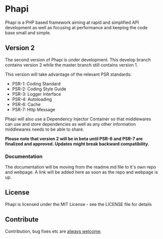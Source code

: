 # Phapi
Phapi is a PHP based framework aiming at rapid and simplified API development as well as focusing at performance and keeping the code base small and simple.

## Version 2
The second version of Phapi is under development. This develop branch contains version 2 while the master branch still contains version 1.

This version will take advantage of the relevant PSR standards:
- PSR-1: Coding Standard
- PSR-2: Coding Style Guide
- PSR-3: Logger Interface
- PSR-4: Autoloading
- PSR-6: Cache
- PSR-7: Http Message

Phapi will also use a Dependency Injector Container so that middlewares can use and store dependencies as well as any other information middlewares needs to be able to share.

**Please note that version 2 will be in beta until PSR-6 and PSR-7 are finalized and approved. Updates might break backward compatibility.**

### Documentation
The documentation will be moving from the readme.md file to it's own repo and webpage. A link will be added here as soon as the repo and webpage is up.

## License
Phapi is licensed under the MIT License - see the LICENSE file for details

## Contribute
Contribution, bug fixes etc are [always welcome](https://github.com/ahinko/phapi/issues/new).
